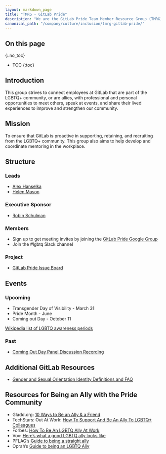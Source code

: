 ```yaml
---
layout: markdown_page
title: "TMRG - GitLab Pride"
description: "We are the GitLab Pride Team Member Resource Group (TMRG) founded in the fall of 2019. Learn more!"
canonical_path: "/company/culture/inclusion/tmrg-gitlab-pride/"
---
```


## On this page
{:.no_toc}

- TOC
{:toc}

## Introduction

This group strives to connect employees at GitLab that are part of the LGBTQ+ community, or are allies, with professional and personal opportunities to meet others, speak at events, and share their lived experiences to improve and strengthen our community.

## Mission

To ensure that GitLab is proactive in supporting, retaining, and recruiting from the LGBTQ+ community. This group also aims to help develop and coordinate mentoring in the workplace.

## Structure

### Leads
* [Alex Hanselka](https://about.gitlab.com/company/team/#ahanselka)
* [Helen Mason](https://about.gitlab.com/company/team/#hmason)

### Executive Sponsor
* [Robin Schulman](https://about.gitlab.com/company/team/#rschulman)

### Members
* Sign up to get meeting invites by joining the [GitLab Pride Google Group](https://groups.google.com/a/gitlab.com/g/pride-tmrg)
* Join the #lgbtq Slack channel

### Project
* [GitLab Pride Issue Board](https://gitlab.com/gitlab-com/pride-tmrg/)

## Events

### Upcoming
* Transgender Day of Visibility - March 31
* Pride Month - June
* Coming out Day - October 11

[Wikipedia list of LGBTQ awareness periods](https://en.wikipedia.org/wiki/List_of_LGBT_awareness_periods)

### Past
* [Coming Out Day Panel Discussion Recording](https://youtu.be/OUKWs6hkMQY)

## Additional GitLab Resources
- [Gender and Sexual Orientation Identity Definitions and FAQ](https://about.gitlab.com/handbook/people-group/orientation-identity/)

## Resources for Being an Ally with the Pride Community
- Gladd.org: [10 Ways to Be an Ally & a Friend](https://www.glaad.org/resources/ally/2)
- TechStars: Out At Work: [How To Support And Be An Ally To LGBTQ+ Colleagues](https://www.techstars.com/the-line/advice/out-at-work-how-to-support-and-be-an-ally-to-lgbtq-colleagues)
- Forbes: [How To Be An LGBTQ Ally At Work](https://www.forbes.com/sites/brianhonigman/2016/07/20/lgbtq-ally-at-work/#30a6ee0142fc)
- Vox: [Here’s what a good LGBTQ ally looks like](https://www.vox.com/identities/2019/6/22/18700875/lgbtq-good-ally)
- PFLAG’s [Guide to being a straight ally](https://pflag.org/sites/default/files/4th%20Edition%20Guide%20to%20Being%20an%20Ally.pdf)
- Oprah’s [Guide to being an LGBTQ Ally](https://www.oprahmag.com/life/relationships-love/a28159555/how-to-be-lgbtq-ally/)
